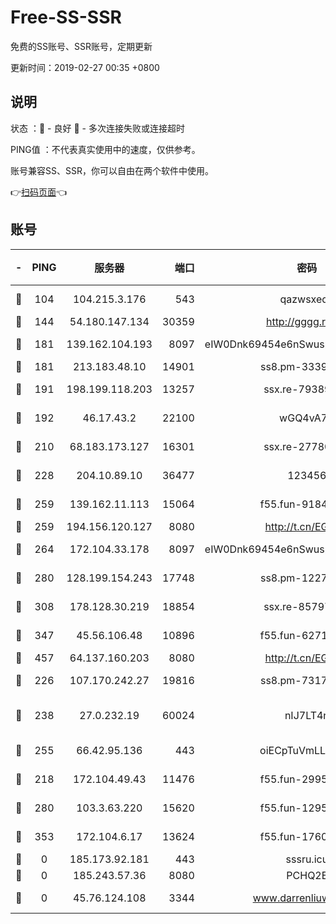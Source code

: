 # Free-SS-SSR

免费的SS账号、SSR账号，定期更新

更新时间：2019-02-27 00:35 +0800

## 说明

状态     ：🙂 - 良好 🙁 - 多次连接失败或连接超时

PING值   ：不代表真实使用中的速度，仅供参考。

账号兼容SS、SSR，你可以自由在两个软件中使用。

👉[扫码页面](https://liesauer.github.io/free-ss-ssr.github.io/)👈

## 账号

|-|PING|服务器|端口|密码|加密方式|区域|
|:----:|:----:|:-----:|-----:|:----:|:----:|:----:|
|🙂|104|104.215.3.176|543|qazwsxedc|aes-256-gcm|JP|
|🙂|144|54.180.147.134|30359|http://gggg.rocks|chacha20|KR|
|🙂|181|139.162.104.193|8097|eIW0Dnk69454e6nSwuspv9DmS201tQ0D|aes-256-cfb|JP|
|🙂|181|213.183.48.10|14901|ss8.pm-33399389|rc4-md5|RU|
|🙂|191|198.199.118.203|13257|ssx.re-79389209|aes-256-cfb|US|
|🙂|192|46.17.43.2|22100|wGQ4vA7D|aes-256-gcm|RU|
|🙂|210|68.183.173.127|16301|ssx.re-27780597|aes-256-cfb|US|
|🙂|228|204.10.89.10|36477|123456|aes-256-cfb|US|
|🙂|259|139.162.11.113|15064|f55.fun-91846921|aes-256-cfb|SG|
|🙂|259|194.156.120.127|8080|http://t.cn/EGJIyrl|rc4-md5|RU|
|🙂|264|172.104.33.178|8097|eIW0Dnk69454e6nSwuspv9DmS201tQ0D|aes-256-cfb|SG|
|🙂|280|128.199.154.243|17748|ss8.pm-12277718|aes-256-cfb|SG|
|🙂|308|178.128.30.219|18854|ssx.re-85797399|aes-256-cfb|SG|
|🙂|347|45.56.106.48|10896|f55.fun-62719865|aes-256-cfb|US|
|🙂|457|64.137.160.203|8080|http://t.cn/EGJIyrl|rc4-md5|CA|
|🙂|226|107.170.242.27|19816|ss8.pm-73178882|aes-256-cfb|US|
|🙂|238|27.0.232.19|60024|nIJ7LT4n|xchacha20-ietf-poly1305|HK|
|🙂|255|66.42.95.136|443|oiECpTuVmLLxk4Ts|aes-256-cfb|US|
|🙁|218|172.104.49.43|11476|f55.fun-29951648|aes-256-cfb|SG|
|🙁|280|103.3.63.220|15620|f55.fun-12950229|aes-256-cfb|SG|
|🙁|353|172.104.6.17|13624|f55.fun-17607418|aes-256-cfb|US|
|🙁|0|185.173.92.181|443|sssru.icu|rc4-md5|RU|
|🙁|0|185.243.57.36|8080|PCHQ2E|rc4-md5|US|
|🙁|0|45.76.124.108|3344|www.darrenliuwei.com|aes-256-cfb|AU|
